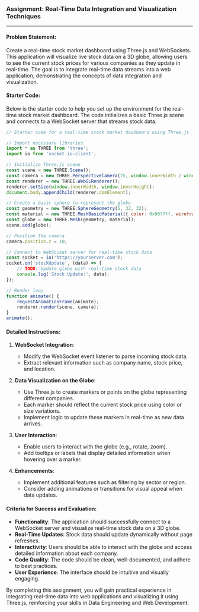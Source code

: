 ### Assignment: Real-Time Data Integration and Visualization Techniques

---

#### Problem Statement:

Create a real-time stock market dashboard using Three.js and WebSockets. This application will visualize live stock data on a 3D globe, allowing users to see the current stock prices for various companies as they update in real-time. The goal is to integrate real-time data streams into a web application, demonstrating the concepts of data integration and visualization.

#### Starter Code:

Below is the starter code to help you set up the environment for the real-time stock market dashboard. The code initializes a basic Three.js scene and connects to a WebSocket server that streams stock data.

```javascript
// Starter code for a real-time stock market dashboard using Three.js

// Import necessary libraries
import * as THREE from 'three';
import io from 'socket.io-client';

// Initialize Three.js scene
const scene = new THREE.Scene();
const camera = new THREE.PerspectiveCamera(75, window.innerWidth / window.innerHeight, 0.1, 1000);
const renderer = new THREE.WebGLRenderer();
renderer.setSize(window.innerWidth, window.innerHeight);
document.body.appendChild(renderer.domElement);

// Create a basic sphere to represent the globe
const geometry = new THREE.SphereGeometry(5, 32, 32);
const material = new THREE.MeshBasicMaterial({ color: 0x0077ff, wireframe: true });
const globe = new THREE.Mesh(geometry, material);
scene.add(globe);

// Position the camera
camera.position.z = 10;

// Connect to WebSocket server for real-time stock data
const socket = io('https://yourserver.com');
socket.on('stockUpdate', (data) => {
    // TODO: Update globe with real-time stock data
    console.log('Stock Update:', data);
});

// Render loop
function animate() {
    requestAnimationFrame(animate);
    renderer.render(scene, camera);
}
animate();
```

#### Detailed Instructions:

1. **WebSocket Integration**:
   - Modify the WebSocket event listener to parse incoming stock data.
   - Extract relevant information such as company name, stock price, and location.

2. **Data Visualization on the Globe**:
   - Use Three.js to create markers or points on the globe representing different companies.
   - Each marker should reflect the current stock price using color or size variations.
   - Implement logic to update these markers in real-time as new data arrives.

3. **User Interaction**:
   - Enable users to interact with the globe (e.g., rotate, zoom).
   - Add tooltips or labels that display detailed information when hovering over a marker.

4. **Enhancements**:
   - Implement additional features such as filtering by sector or region.
   - Consider adding animations or transitions for visual appeal when data updates.

#### Criteria for Success and Evaluation:

- **Functionality**: The application should successfully connect to a WebSocket server and visualize real-time stock data on a 3D globe.
- **Real-Time Updates**: Stock data should update dynamically without page refreshes.
- **Interactivity**: Users should be able to interact with the globe and access detailed information about each company.
- **Code Quality**: The code should be clean, well-documented, and adhere to best practices.
- **User Experience**: The interface should be intuitive and visually engaging.

By completing this assignment, you will gain practical experience in integrating real-time data into web applications and visualizing it using Three.js, reinforcing your skills in Data Engineering and Web Development.